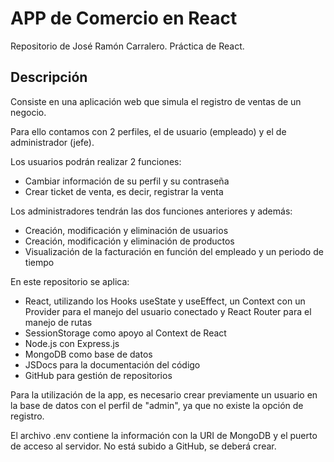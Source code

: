 # APP de Comercio en React

Repositorio de José Ramón Carralero. Práctica de React.

## Descripción

Consiste en una aplicación web que simula el registro de ventas de un negocio.

Para ello contamos con 2 perfiles, el de usuario (empleado) y el de administrador (jefe). 

Los usuarios podrán realizar 2 funciones:

* Cambiar información de su perfil y su contraseña
* Crear ticket de venta, es decir, registrar la venta

Los administradores tendrán las dos funciones anteriores y además:

* Creación, modificación y eliminación de usuarios
* Creación, modificación y eliminación de productos
* Visualización de la facturación en función del empleado y un periodo de tiempo

En este repositorio se aplica:

* React, utilizando los Hooks useState y useEffect, un Context con un Provider para el manejo del usuario conectado y React Router para el manejo de rutas
* SessionStorage como apoyo al Context de React
* Node.js con Express.js
* MongoDB como base de datos
* JSDocs para la documentación del código
* GitHub para gestión de repositorios

Para la utilización de la app, es necesario crear previamente un usuario en la base de datos con el perfil de "admin", ya que no existe la opción de registro.

El archivo .env contiene la información con la URI de MongoDB y el puerto de acceso al servidor. No está subido a GitHub, se deberá crear.
